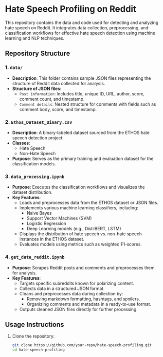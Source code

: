 # Hate Speech Profiling on Reddit

This repository contains the data and code used for detecting and analyzing hate speech on Reddit. It integrates data collection, preprocessing, and classification workflows for effective hate speech detection using machine learning and NLP techniques.

## Repository Structure


### 1. `data/`
- **Description**: This folder contains sample JSON files representing the structure of Reddit data collected for analysis.
- **Structure of JSON files**:
  - `Post information`: Includes title, unique ID, URL, author, score, comment count, and timestamp.
  - `Comment details`: Nested structure for comments with fields such as comment body, score, and timestamp.

### 2. `Ethos_Dataset_Binary.csv`
- **Description**: A binary-labeled dataset sourced from the ETHOS hate speech detection project.
- **Classes**:
  - Hate Speech
  - Non-Hate Speech
- **Purpose**: Serves as the primary training and evaluation dataset for the classification models.

### 3. `data_processing.ipynb`
- **Purpose**: Executes the classification workflows and visualizes the dataset distribution.
- **Key Features**:
  - Loads and preprocesses data from the ETHOS dataset or JSON files.
  - Implements various machine learning classifiers, including:
    - Naive Bayes
    - Support Vector Machines (SVM)
    - Logistic Regression
    - Deep Learning models (e.g., DistilBERT, LSTM)
  - Displays the distribution of hate speech vs. non-hate speech instances in the ETHOS dataset.
  - Evaluates models using metrics such as weighted F1-scores.

### 4. `get_data_reddit.ipynb`
- **Purpose**: Scrapes Reddit posts and comments and preprocesses them for analysis.
- **Key Features**:
  - Targets specific subreddits known for polarizing content.
  - Collects data in a structured JSON format.
  - Cleans and preprocesses data during collection by:
    - Removing markdown formatting, hashtags, and spoilers.
    - Organizing comments and metadata in a ready-to-use format.
  - Outputs cleaned JSON files directly for further processing.

## Usage Instructions

1. Clone the repository:
   ```bash
   git clone https://github.com/your-repo/hate-speech-profiling.git
   cd hate-speech-profiling
